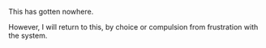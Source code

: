 This has gotten nowhere.

However, I will return to this, by choice
or compulsion from frustration with the system.
